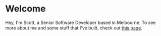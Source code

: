 # Welcome

Hey, I'm Scott, a Senior Software Developer based in Melbourne. To see more about me and some stuff that I've built, check out [this page](https://scottabutler.github.io/home).
